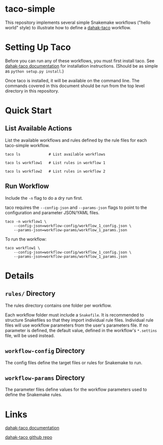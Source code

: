 # taco-simple

This repository implements several simple Snakemake workflows
("hello world" style) to illustrate how to define a 
[dahak-taco](https://github.com/dahak-metagenomics/dahak-taco)
workflow.


# Setting Up Taco

Before you can run any of these workflows, you must first 
install taco. See [dahak-taco documentation](https://dahak-metagenomics.github.io/dahak-taco)
for installation instructions. (Should be as simple as
`python setup.py install`.)

Once taco is installed, it will be available on the 
command line. The commands covered in this document
should be run from the top level directory in 
this repository.


# Quick Start

## List Available Actions

List the available workflows and rules 
defined by the rule files for each 
taco-simple workflow.

```
taco ls             # List available workflows

taco ls workflow1   # List rules in workflow 1

taco ls workflow2   # List rules in workflow 2
```

## Run Workflow

Include the `-n` flag to do a dry run first.

taco requires the `--config-json` and `--params-json` 
flags to point to the configuration and parameter
JSON/YAML files.

```
taco -n workflow1 \
    --config-json=workflow-config/workflow_1_config.json \
    --params-json=workflow-params/workflow_1_params.json
```

To run the workflow:

```
taco workflow1 \
    --config-json=workflow-config/workflow_1_config.json \
    --params-json=workflow-params/workflow_1_params.json
```



# Details

## `rules/` Directory

The rules directory contains one folder per workflow.

Each workflow folder must include a `Snakefile`.
It is recommended to structure Snakefiles so that 
they import individual rule files. Individual rule
files will use workflow parameters from the user's
parameters file. If no parameter is defined, the default
value, defined in the workflow's `*.settins` file, 
will be used instead.

## `workflow-config` Directory

The config files define the target files or rules for Snakemake to run.

## `workflow-params` Directory

The parameter files define values for the workflow parameters 
used to define the Snakemake rules.



# Links

[dahak-taco documentation](https://dahak-metagenomics.github.io/dahak-taco/)

[dahak-taco github repo](https://github.com/dahak-metagenomics/dahak-taco)

